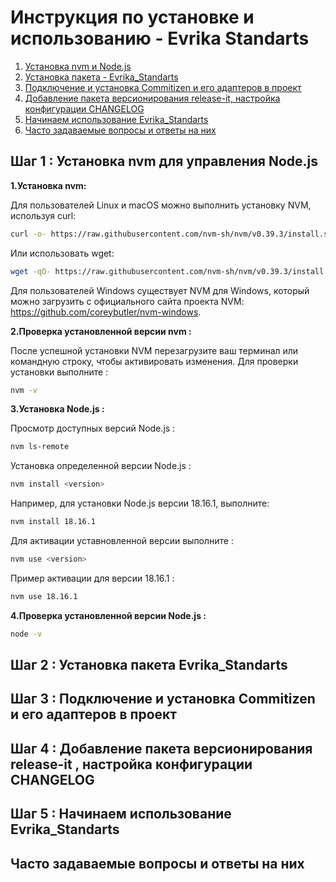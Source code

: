 # Инструкция по установке и использованию - Evrika Standarts
 
1. [Установка nvm и Node.js](#chapter1)
2. [Установка пакета - Evrika_Standarts](#chapter2)
3. [Подключение и установка Commitizen и его адаптеров в проект](#chapter3)
4. [Добавление пакета версионирования release-it, настройка конфигурации CHANGELOG](#chapter5)
5. [Начинаем использование Evrika_Standarts](#chapter6)
6. [Часто задаваемые вопросы и ответы на них](#charter7)


## Шаг 1 : Установка nvm для управления Node.js <a name="chapter1"></a>

__1.Установка nvm:__

Для пользователей Linux и macOS можно выполнить установку NVM, используя curl:

```sh
curl -o- https://raw.githubusercontent.com/nvm-sh/nvm/v0.39.3/install.sh | bash
```

Или использовать wget:

```sh
wget -qO- https://raw.githubusercontent.com/nvm-sh/nvm/v0.39.3/install.sh | bash
```

Для пользователей Windows существует NVM для Windows, который можно загрузить с официального сайта проекта NVM: https://github.com/coreybutler/nvm-windows.

__2.Проверка установленной версии nvm :__

После успешной установки NVM перезагрузите ваш терминал или командную строку, чтобы активировать изменения.
Для проверки установки выполните :

```sh
nvm -v
```

__3.Установка Node.js :__

Просмотр доступных версий Node.js :

```sh
nvm ls-remote
```

Установка определенной версии Node.js :

```sh
nvm install <version>
```

Например, для установки Node.js версии 18.16.1, выполните:

```sh
nvm install 18.16.1
```

Для активации уставновленной версии выполните :

```sh
nvm use <version>
```

Пример активации для версии 18.16.1 :

```sh
nvm use 18.16.1
```

__4.Проверка установленной версии Node.js :__

```sh
node -v
```

## Шаг 2 : Установка пакета Evrika_Standarts <a name="chapter2"></a>


## Шаг 3 : Подключение и установка Commitizen и его адаптеров в проект <a name="chapter3"></a>


## Шаг 4 : Добавление пакета версионирования release-it , настройка конфигурации CHANGELOG <a name="chapter4"></a>


## Шаг 5 : Начинаем использование Evrika_Standarts <a name="chapter5"></a>


## Часто задаваемые вопросы и ответы на них